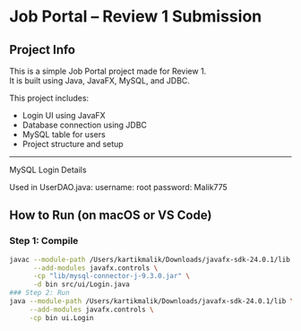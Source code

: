 # Job Portal – Review 1 Submission

## Project Info

This is a simple Job Portal project made for Review 1.  
It is built using Java, JavaFX, MySQL, and JDBC.

This project includes:
- Login UI using JavaFX
- Database connection using JDBC
- MySQL table for users
- Project structure and setup

---
MySQL Login Details

Used in UserDAO.java:
username: root
password: Malik775



## How to Run (on macOS or VS Code)

### Step 1: Compile
```bash
javac --module-path /Users/kartikmalik/Downloads/javafx-sdk-24.0.1/lib \
      --add-modules javafx.controls \
      -cp "lib/mysql-connector-j-9.3.0.jar" \
      -d bin src/ui/Login.java
### Step 2: Run
java --module-path /Users/kartikmalik/Downloads/javafx-sdk-24.0.1/lib \
     --add-modules javafx.controls \
     -cp bin ui.Login